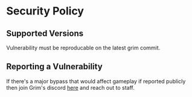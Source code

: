 # Security Policy

## Supported Versions

Vulnerability must be reproducable on the latest grim commit.

## Reporting a Vulnerability

If there's a major bypass that would affect gameplay if reported publicly then join Grim's discord [here](https://discord.com/invite/kqQAhTmkUF) and reach out to staff.
